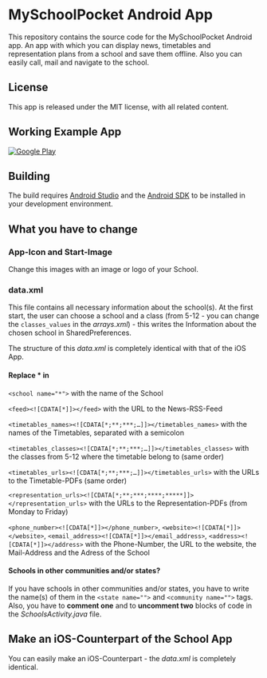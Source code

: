 MySchoolPocket Android App
==========================

This repository contains the source code for the MySchoolPocket Android app. An app with which you can display news, timetables and representation plans from a school and save them offline. Also you can easily call, mail and navigate to the school.

## License

This app is released under the MIT license, with all related content.

## Working Example App
[![Google Play](http://developer.android.com/images/brand/en_generic_rgb_wo_45.png)](https://play.google.com/store/apps/details?id=de.justproductions.egw)

## Building
The build requires [Android Studio](http://tools.android.com/recent) and the [Android SDK](http://developer.android.com/sdk/index.html) to be installed in your development environment.

## What you have to change
### App-Icon and Start-Image
Change this images with an image or logo of your School.

### data.xml
This file contains all necessary information about the school(s). At the first start, the user can choose a school and a class (from 5-12 - you can change the `classes_values` in the _arrays.xml_) - this writes the Information about the chosen school in SharedPreferences.

The structure of this _data.xml_ is completely identical with that of the iOS App.

#### Replace * in
`<school name="*">` with the name of the School

`<feed><![CDATA[*]]></feed>` with the URL to the News-RSS-Feed

`<timetables_names><![CDATA[*;**;***;…]]></timetables_names>` with the names of the Timetables, separated with a semicolon

`<timetables_classes><![CDATA[*;**;***;…]]></timetables_classes>` with the classes from 5-12 where the timetable belong to (same order)

`<timetables_urls><![CDATA[*;**;***;…]]></timetables_urls>` with the URLs to the Timetable-PDFs (same order)

`<representation_urls><![CDATA[*;**;***;****;*****]]></representation_urls>` with the URLs to the Representation-PDFs (from Monday to Friday)

`<phone_number><![CDATA[*]]></phone_number>`, `<website><![CDATA[*]]></website>`, `<email_address><![CDATA[*]]></email_address>`, `<address><![CDATA[*]]></address>` with the Phone-Number, the URL to the website, the Mail-Address and the Adress of the School
                

#### Schools in other communities and/or states?
If you have schools in other communities and/or states, you have to write the name(s) of them in the `<state name="">` and `<community name="">` tags.
Also, you have to **comment one** and to **uncomment two** blocks of code in the _SchoolsActivity.java_ file.

## Make an iOS-Counterpart of the School App
You can easily make an iOS-Counterpart - the _data.xml_ is completely identical.
